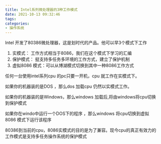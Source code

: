 ```yaml
---
title: Intel系列微处理器的3种工作模式
date: 2021-10-13 09:32:46
tags:
categories:
- 操作系统
---
```


Intel 开发了80386微处理器，这是划时代的产品。他可以早3个模式下工作
1. 实模式： 工作方式相当于8086，我们在这个模式下学习的汇编
2. 保护模式： 挺支持多任务多环境的工作方式，建立了保护机制
3. 虚拟8086 模式：可以从博湖模式切换到其中一种8086工作方式

任何一台使用intel系列cpu 的pc只要一开机，cpu 就工作在实模式下。

如果你的机器装的是DOS ，那么dos 加载cpu 仍然以实模式工作。

如果你的机器装的是Windows，那么windows 加载后,将由windows将cpu切换到保护模式

如果你在windo中运行一个DOS下的程序 ，那么windows 将cpu切换到虚拟8086 模式下运行该程序

80386到当前的cpu，8086实模式的目的是为了兼容。现今cpu的真正有效力的工作模式是支持多任务操作系统的保护模式

